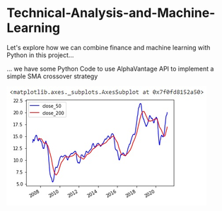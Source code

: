 # Technical-Analysis-and-Machine-Learning

Let's explore how we can combine finance and machine learning with Python in this project...

... we have some Python  Code to use AlphaVantage API to implement a simple SMA crossover strategy

![cover image](https://github.com/yomansg/Technical-Analysis-and-Machine-Learning/blob/main/Simple%20Moving%20Average%20Crossover.jpg)
